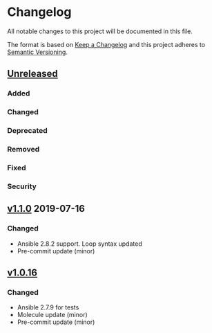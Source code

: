 # Changelog
All notable changes to this project will be documented in this file.

The format is based on [Keep a Changelog](http://keepachangelog.com/en/1.0.0/)
and this project adheres to [Semantic Versioning](http://semver.org/spec/v2.0.0.html).

## [Unreleased]
### Added
### Changed
### Deprecated
### Removed
### Fixed
### Security

## [v1.1.0] 2019-07-16
### Changed
- Ansible 2.8.2 support. Loop syntax updated
- Pre-commit update (minor)

## [v1.0.16]
### Changed
- Ansible 2.7.9 for tests
- Molecule update (minor)
- Pre-commit update (minor)

[Unreleased]: https://github.com/olivierlacan/keep-a-changelog/compare/v1.1.0...HEAD
[v1.1.0]: https://github.com/bdellegrazie/ansible-role-prometheus_exporter/compare/v1.0.16...v1.1.0
[v1.0.16]: https://github.com/bdellegrazie/ansible-role-prometheus_exporter/compare/v1.0.15...v1.0.16
[v1.0.15]: https://github.com/bdellegrazie/ansible-role-prometheus_exporter/compare/v1.0.14...v1.0.15
[v1.0.14]: https://github.com/bdellegrazie/ansible-role-prometheus_exporter/compare/v1.0.13...v1.0.14
[v1.0.13]: https://github.com/bdellegrazie/ansible-role-prometheus_exporter/compare/v1.0.12...v1.0.13
[v1.0.12]: https://github.com/bdellegrazie/ansible-role-prometheus_exporter/compare/v1.0.11...v1.0.12
[v1.0.10]: https://github.com/bdellegrazie/ansible-role-prometheus_exporter/compare/v1.0.9...v1.0.10
[v1.0.9]: https://github.com/bdellegrazie/ansible-role-prometheus_exporter/compare/v1.0.8...v1.0.9
[v1.0.8]: https://github.com/bdellegrazie/ansible-role-prometheus_exporter/compare/v1.0.7...v1.0.8
[v1.0.7]: https://github.com/bdellegrazie/ansible-role-prometheus_exporter/compare/v1.0.6...v1.0.7
[v1.0.6]: https://github.com/bdellegrazie/ansible-role-prometheus_exporter/compare/v1.0.5...v1.0.6
[v1.0.5]: https://github.com/bdellegrazie/ansible-role-prometheus_exporter/compare/v1.0.4...v1.0.5
[v1.0.4]: https://github.com/bdellegrazie/ansible-role-prometheus_exporter/compare/v1.0.3...v1.0.4
[v1.0.3]: https://github.com/bdellegrazie/ansible-role-prometheus_exporter/compare/v1.0.2...v1.0.3
[v1.0.2]: https://github.com/bdellegrazie/ansible-role-prometheus_exporter/compare/v1.0.1...v1.0.2
[v1.0.1]: https://github.com/bdellegrazie/ansible-role-prometheus_exporter/compare/v1.0.0...v1.0.1
